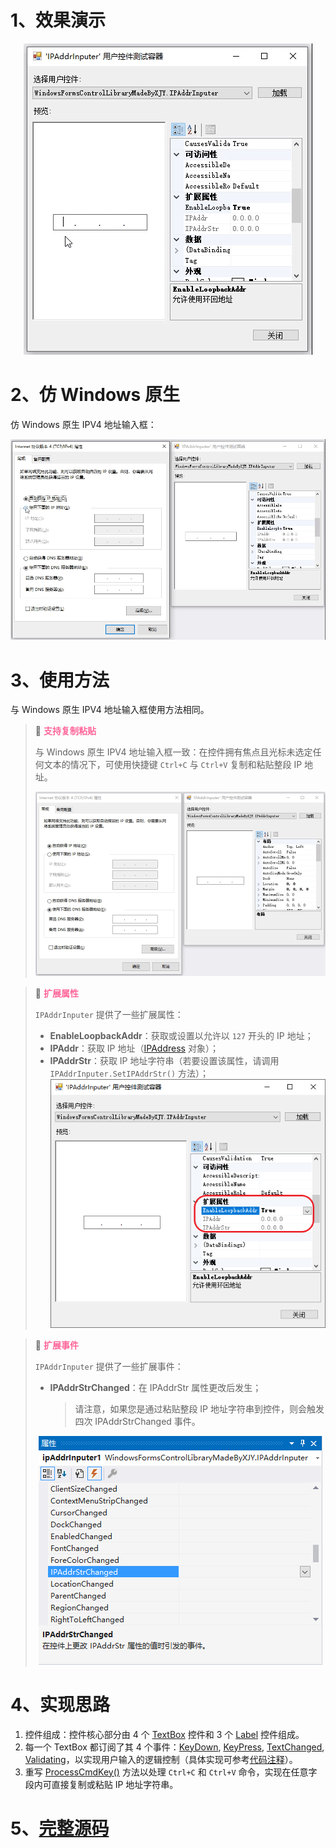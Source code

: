 # 1、效果演示

<div align="center"><img src="./images/1-Demonstration.gif" alt="效果演示"></div>

# 2、仿 Windows 原生

仿 Windows 原生 IPV4 地址输入框：<br><div align="center"><img src="./images/2-EmulatesWindowsNativeControl.gif" alt="仿 Windows 原生控件"></div>

# 3、使用方法

与 Windows 原生 IPV4 地址输入框使用方法相同。

> 📌 <font color="#FF6699">**支持复制粘贴**</font>
>
> 与 Windows 原生 IPV4 地址输入框一致：在控件拥有焦点且光标未选定任何文本的情况下，可使用快捷键 `Ctrl+C` 与 `Ctrl+V` 复制和粘贴整段 IP 地址。<br><div align="center"><img src="./images/3-CopyAndPaste.gif" alt="复制与粘贴"></div>

> 📌 <font color="#FF6699">**扩展属性**</font>
>
> `IPAddrInputer` 提供了一些扩展属性：
> * **EnableLoopbackAddr**：获取或设置以允许以 `127` 开头的 IP 地址；
> * **IPAddr**：获取 IP 地址（[IPAddress](https://learn.microsoft.com/zh-cn/dotnet/api/system.net.ipaddress?view=net-7.0) 对象）；
> * **IPAddrStr**：获取 IP 地址字符串（若要设置该属性，请调用 `IPAddrInputer.SetIPAddrStr()` 方法）；<br><div align="center"><img src="./images/4-ExtensionProperties.png" alt="扩展属性"></div>

> 📌 <font color="#FF6699">**扩展事件**</font>
>
> `IPAddrInputer` 提供了一些扩展事件：
> * **IPAddrStrChanged**：在 IPAddrStr 属性更改后发生；
>   > 请注意，如果您是通过粘贴整段 IP 地址字符串到控件，则会触发四次 IPAddrStrChanged 事件。
> <div align="center"><img src="./images/5-ExtensionEvents.PNG" alt="扩展事件"></div>

# 4、实现思路

1. 控件组成：控件核心部分由 4 个 [TextBox](https://learn.microsoft.com/zh-cn/dotnet/desktop/winforms/controls/textbox-control-windows-forms?view=netframeworkdesktop-4.8) 控件和 3 个 [Label](https://learn.microsoft.com/zh-cn/dotnet/desktop/winforms/controls/label-control-windows-forms?view=netframeworkdesktop-4.8) 控件组成。
2. 每一个 TextBox 都订阅了其 4 个事件：[KeyDown](https://learn.microsoft.com/zh-cn/dotnet/api/system.windows.forms.control.keydown?view=netframework-4.8), [KeyPress](https://learn.microsoft.com/zh-cn/dotnet/api/system.windows.forms.control.keypress?view=netframework-4.8), [TextChanged](https://learn.microsoft.com/zh-cn/dotnet/api/system.windows.forms.control.textchanged?view=netframework-4.8), [Validating](https://learn.microsoft.com/zh-cn/dotnet/api/system.windows.forms.control.validating?view=netframework-4.8)，以实现用户输入的逻辑控制（具体实现可参考[代码注释](https://github.com/YMGogre/WindowsFormsControlLibraryMadeByXJY/blob/master/IPAddrInputer/IPAddrInputer.cs)）。
3. 重写 [ProcessCmdKey()](https://learn.microsoft.com/zh-cn/dotnet/api/system.windows.forms.control.processcmdkey?view=netframework-4.8) 方法以处理 `Ctrl+C` 和 `Ctrl+V` 命令，实现在任意字段内可直接复制或粘贴 IP 地址字符串。

# 5、[完整源码](IPAddrInputer.cs)